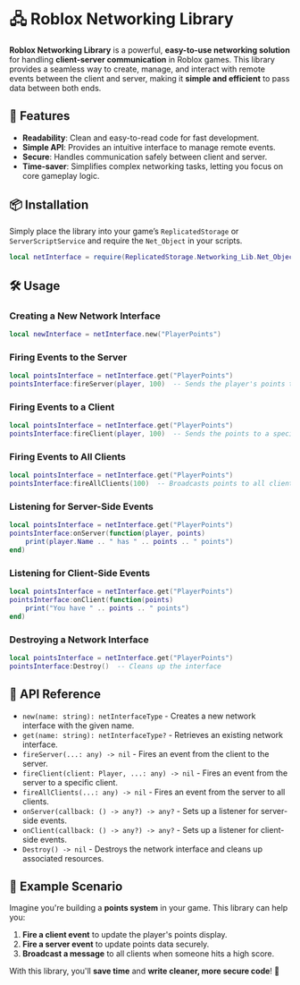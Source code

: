 # 🖧 Roblox Networking Library

**Roblox Networking Library** is a powerful, **easy-to-use networking solution** for handling **client-server communication** in Roblox games. This library provides a seamless way to create, manage, and interact with remote events between the client and server, making it **simple and efficient** to pass data between both ends.

## 🚀 Features

- **Readability**: Clean and easy-to-read code for fast development.
- **Simple API**: Provides an intuitive interface to manage remote events.
- **Secure**: Handles communication safely between client and server.
- **Time-saver**: Simplifies complex networking tasks, letting you focus on core gameplay logic.

## 📦 Installation

Simply place the library into your game’s `ReplicatedStorage` or `ServerScriptService` and require the `Net_Object` in your scripts.

```lua
local netInterface = require(ReplicatedStorage.Networking_Lib.Net_Object)
```

## 🛠️ Usage

### **Creating a New Network Interface**
```lua
local newInterface = netInterface.new("PlayerPoints")
```

### **Firing Events to the Server**
```lua
local pointsInterface = netInterface.get("PlayerPoints")
pointsInterface:fireServer(player, 100)  -- Sends the player's points to the server
```

### **Firing Events to a Client**
```lua
local pointsInterface = netInterface.get("PlayerPoints")
pointsInterface:fireClient(player, 100)  -- Sends the points to a specific player
```

### **Firing Events to All Clients**
```lua
local pointsInterface = netInterface.get("PlayerPoints")
pointsInterface:fireAllClients(100)  -- Broadcasts points to all clients
```

### **Listening for Server-Side Events**
```lua
local pointsInterface = netInterface.get("PlayerPoints")
pointsInterface:onServer(function(player, points)
    print(player.Name .. " has " .. points .. " points")
end)
```

### **Listening for Client-Side Events**
```lua
local pointsInterface = netInterface.get("PlayerPoints")
pointsInterface:onClient(function(points)
    print("You have " .. points .. " points")
end)
```

### **Destroying a Network Interface**
```lua
local pointsInterface = netInterface.get("PlayerPoints")
pointsInterface:Destroy()  -- Cleans up the interface
```

## 🧰 API Reference

- `new(name: string): netInterfaceType` - Creates a new network interface with the given name.
- `get(name: string): netInterfaceType?` - Retrieves an existing network interface.
- `fireServer(...: any) -> nil` - Fires an event from the client to the server.
- `fireClient(client: Player, ...: any) -> nil` - Fires an event from the server to a specific client.
- `fireAllClients(...: any) -> nil` - Fires an event from the server to all clients.
- `onServer(callback: () -> any?) -> any?` - Sets up a listener for server-side events.
- `onClient(callback: () -> any?) -> any?` - Sets up a listener for client-side events.
- `Destroy() -> nil` - Destroys the network interface and cleans up associated resources.

## 📖 Example Scenario

Imagine you're building a **points system** in your game. This library can help you:

1. **Fire a client event** to update the player's points display.
2. **Fire a server event** to update points data securely.
3. **Broadcast a message** to all clients when someone hits a high score.

With this library, you'll **save time** and **write cleaner, more secure code**! 🎉
